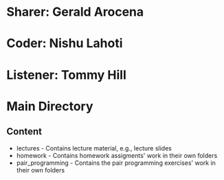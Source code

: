 # Sharer: Gerald Arocena 
# Coder: Nishu Lahoti
# Listener: Tommy Hill
# Main Directory
## Content
* lectures - Contains lecture material, e.g., lecture slides
* homework - Contains homework assigments' work in their own folders
* pair_programming - Contains the pair programming exercises' work in their own folders